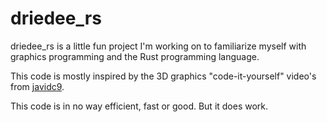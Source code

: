 # driedee_rs

driedee_rs is a little fun project I'm working on to familiarize myself with graphics programming and the Rust programming language.

This code is mostly inspired by the 3D graphics "code-it-yourself" video's from [javidc9](https://www.youtube.com/@javidx9).

This code is in no way efficient, fast or good. But it does work.
